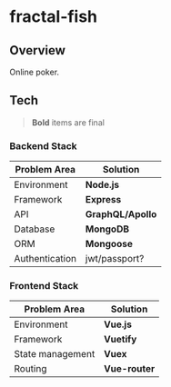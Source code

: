 # fractal-fish

## Overview

Online poker.

## Tech

> **Bold** items are final

### Backend Stack

| Problem Area | Solution |
| --- | --- |
| Environment | **Node.js** |
| Framework | **Express** |
| API | **GraphQL/Apollo** |
| Database | **MongoDB** |
| ORM | **Mongoose** |
| Authentication | jwt/passport? |

### Frontend Stack

| Problem Area | Solution |
| --- | --- |
| Environment | **Vue.js** |
| Framework | **Vuetify** |
| State management | **Vuex** |
| Routing | **Vue-router** |
